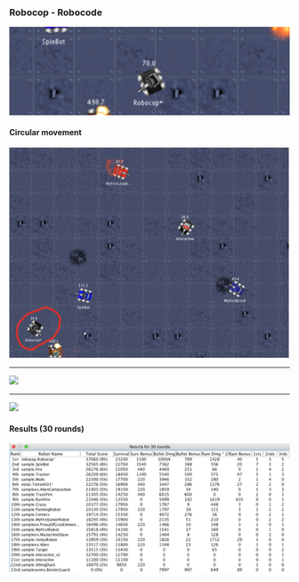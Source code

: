 ### Robocop - Robocode

![](https://raw.githubusercontent.com/macio-matheus/robocop-robocode/master/docs/robocop-robocode.png)


#### Circular movement
![](https://raw.githubusercontent.com/macio-matheus/robocop-robocode/master/docs/fame1.png)

---

![](https://raw.githubusercontent.com/macio-matheus/robocop-robocode/master/docs/fame2.png)

---

![](https://raw.githubusercontent.com/macio-matheus/robocop-robocode/master/docs/fame3.png)

#### Results (30 rounds)

![](https://raw.githubusercontent.com/macio-matheus/robocop-robocode/master/docs/result.png)
